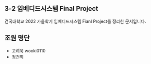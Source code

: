 ## 3-2 임베디드시스템 Final Project
건국대학교 2022 가을학기 임베디드시스템 Fianl Project를 정리한 문서입니다.

## 조원 명단
- 고려욱 wooki0110
- 정건희  
